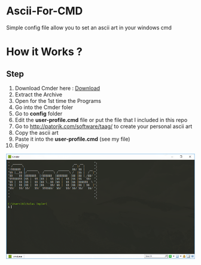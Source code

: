 # Ascii-For-CMD
Simple config file allow you to set an ascii art in your windows cmd

# How it Works ?

<h2> Step </h2>
<ol>
  <li>Download Cmder here : <a href="http://cmder.net/">Download</a></li>
  <li>Extract the Archive</li>
  <li>Open for the 1st time the Programs</li>
  <li>Go into the Cmder foler </li>
  <li>Go to <b>config</b> folder </li>
  <li>Edit the <b>user-profile.cmd</b> file or put the file that I included in this repo</li>
  <li>Go to <a href="http://patorjk.com/software/taag/">http://patorjk.com/software/taag/</a> to create your personal ascii art </li>
  <li>Copy the ascii art </li>
  <li>Paste it into the <b>user-profile.cmd</b> (see my file)</li>
  <li>Enjoy</li>
  </ol>
  
  <img src="https://github.com/anonik9900/Ascii-For-CMD/blob/master/config/preview.png?raw=true">
